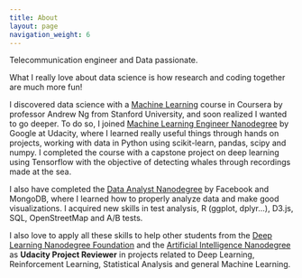 ```yaml
---
title: About
layout: page
navigation_weight: 6
---
```


Telecommunication engineer and Data passionate.

What I really love about data science is how research and coding together are much more fun! 

I discovered data science with a [Machine Learning](https://www.coursera.org/learn/machine-learning) course in Coursera by professor Andrew Ng from Stanford University, and soon realized I wanted to go deeper. To do so, I joined [Machine Learning Engineer Nanodegree](https://www.udacity.com/course/machine-learning-engineer-nanodegree--nd009) by Google at Udacity, where I learned really useful things through hands on projects, working with data in Python using scikit-learn, pandas, scipy and numpy.  I completed the course with a capstone project on deep learning using Tensorflow with the objective of detecting whales through recordings made at the sea.

I also have completed the [Data Analyst Nanodegree](https://www.udacity.com/course/data-analyst-nanodegree--nd002) by Facebook and MongoDB, where I learned how to properly analyze data and make good visualizations. I acquired new skills in test analysis, R (ggplot, dplyr...), D3.js, SQL, OpenStreetMap and A/B tests.

I also love to apply all these skills to help other students from the [Deep Learning Nanodegree Foundation](https://www.udacity.com/course/deep-learning-nanodegree-foundation--nd101) and the [Artificial Intelligence Nanodegree](https://www.udacity.com/course/artificial-intelligence-nanodegree--nd889) as **Udacity Project Reviewer** in projects related to Deep Learning, Reinforcement Learning, Statistical Analysis and general Machine Learning.

